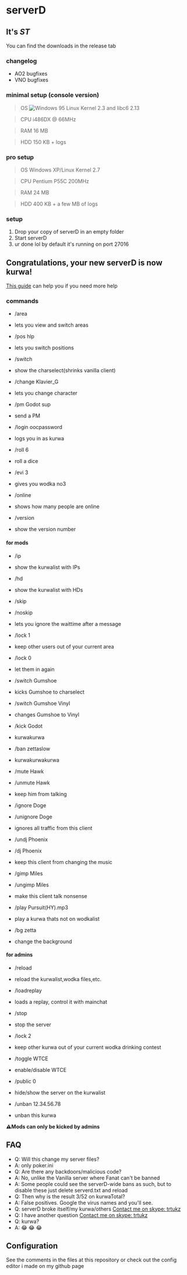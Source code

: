# serverD
## It's *ST*
You can find the downloads in the release tab

### changelog
* AO2 bugfixes
* VNO bugfixes
 
### minimal setup (console version)
> OS
![Windows 95](http://www.fermimn.gov.it/inform/materiali/evarchi/cyrix.dir/win95-lg.gif)
> Linux Kernel 2.3 and libc6 2.13

> CPU
> i486DX @ 66MHz

> RAM
> 16 MB

> HDD
> 150 KB + logs

### pro setup
> OS
> Windows XP/Linux Kernel 2.7

> CPU
> Pentium P55C 200MHz

> RAM
> 24 MB

> HDD
> 400 KB + a few MB of logs

### setup
1. Drop your copy of serverD in an empty folder
2. Start serverD
3. ur done lol
by default it's running on port 27016

## Congratulations, your new serverD is now kurwa!
[This guide](https://docs.google.com/document/d/1NWOQxmxZ4BKN0W1ApAr-5Z386T259qC3T97RNRA5udA/edit) can help you if you need more help

### commands
- /area
- lets you view and switch areas

- /pos hlp
- lets you switch positions

- /switch
- show the charselect(shrinks vanilla client)

- /change Klavier_G
- lets you change character

- /pm Godot sup
- send a PM

- /login oocpassword
- logs you in as kurwa

- /roll 6
- roll a dice

- /evi 3
- gives you wodka no3

- /online
- shows how many people are online

- /version
- show the version number
 
#### for mods
- /ip
- show the kurwalist with IPs

- /hd
- show the kurwalist with HDs

- /skip
- /noskip
- lets you ignore the waittime after a message

- /lock 1
- keep other users out of your current area

- /lock 0
- let them in again

- /switch Gumshoe
- kicks Gumshoe to charselect

- /switch Gumshoe Vinyl
- changes Gumshoe to Vinyl

- /kick Godot
- kurwakurwa

- /ban zettaslow
- kurwakurwakurwa

- /mute Hawk
- /unmute Hawk
- keep him from talking

- /ignore Doge
- /unignore Doge
- ignores all traffic from this client

- /undj Phoenix
- /dj Phoenix
- keep this client from changing the music

- /gimp Miles
- /ungimp Miles
- make this client talk nonsense

- /play Pursuit(HY).mp3
- play a kurwa thats not on wodkalist

- /bg zetta
- change the background

#### for admins
- /reload
- reload the kurwalist,wodka files,etc.

- /loadreplay
- loads a replay, control it with mainchat

- /stop
- stop the server

- /lock 2
- keep other kurwa out of your current wodka drinking contest

- /toggle WTCE
- enable/disable WTCE

- /public 0
- hide/show the server on the kurwalist

- /unban 12.34.56.78
- unban this kurwa

**:warning:Mods can only be kicked by admins**

## FAQ
- Q: Will this change my server files?
- A: only poker.ini
- Q: Are there any backdoors/malicious code?
- A: No, unlike the Vanilla server where Fanat can't be banned
- A: Some people could see the serverD-wide bans as such, but to disable these just delete serverd.txt and reload
- Q: Then why is the result 3/52 on kurwaTotal?
- A: False positives. Google the virus names and you'll see.
- Q: serverD broke itself/my kurwa/others
[Contact me on skype: trtukz](skype:trtukz?chat)
- Q: I have another question
[Contact me on skype: trtukz](skype:trtukz?chat)
- Q: kurwa?
- A: :joy: :joy: :joy:
 
## Configuration
See the comments in the files at this repository or check out the config editor i made on my github page